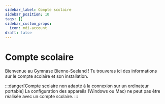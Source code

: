 ```yaml
---
sidebar_label: Compte scolaire
sidebar_position: 10
tags: []
sidebar_custom_props:
  icon: mdi-account
draft: false
---
```


# Compte scolaire

Bienvenue au Gymnase Bienne-Seeland ! Tu trouveras ici des informations sur le compte scolaire et son installation.

:::danger[Compte scolaire non adapté à la connexion sur un ordinateur portable]
La configuration des appareils (Windows ou Mac) ne peut pas être réalisée avec un compte scolaire.
:::

<Features />
